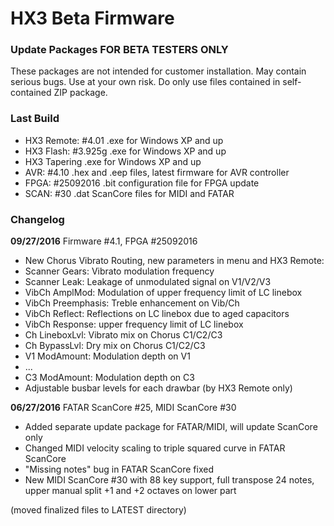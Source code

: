 HX3 Beta Firmware
=================

### Update Packages FOR BETA TESTERS ONLY

These packages are not intended for customer installation. May contain serious 
bugs. Use at your own risk. Do only use files contained in self-contained ZIP 
package.

### Last Build

* HX3 Remote: #4.01  .exe for Windows XP and up
* HX3 Flash: #3.925g   .exe for Windows XP and up
* HX3 Tapering	    .exe for Windows XP and up
* AVR:  #4.10      .hex and .eep files, latest firmware for AVR controller
* FPGA: #25092016   .bit configuration file for FPGA update
* SCAN: #30         .dat ScanCore files for MIDI and FATAR

### Changelog

<b>09/27/2016</b> Firmware #4.1, FPGA #25092016

* New Chorus Vibrato Routing, new parameters in menu and HX3 Remote:
* Scanner Gears: Vibrato modulation frequency
* Scanner Leak: Leakage of unmodulated signal on V1/V2/V3
* VibCh AmplMod: Modulation of upper frequency limit of LC linebox
* VibCh Preemphasis: Treble enhancement on Vib/Ch
* VibCh Reflect: Reflections on LC linebox due to aged capacitors
* VibCh Response: upper frequency limit of LC linebox
* Ch LineboxLvl: Vibrato mix on Chorus C1/C2/C3
* Ch BypassLvl: Dry mix on Chorus C1/C2/C3
* V1 ModAmount: Modulation depth on V1
* ...
* C3 ModAmount: Modulation depth on C3
* Adjustable busbar levels for each drawbar (by HX3 Remote only)


<b>06/27/2016</b> FATAR ScanCore #25, MIDI ScanCore #30

* Added separate update package for FATAR/MIDI, will update ScanCore only
* Changed MIDI velocity scaling to triple squared curve in FATAR ScanCore 
* "Missing notes" bug in FATAR ScanCore fixed
* New MIDI ScanCore #30 with 88 key support, full transpose 24 notes, upper manual split +1 and +2 octaves on lower part

(moved finalized files to LATEST directory)

